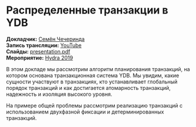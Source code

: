 # Распределенные транзакции в YDB

**Докладчик:** [Семён Чечеринда](https://www.linkedin.com/in/semyon-checherinda-788165a7)\
**Запись трансляции:** [YouTube](https://www.youtube.com/watch?v=85GIFpG3zx4)\
**Слайды:** [presentation.pdf](presentation.pdf)\
**Мероприятие:** [Hydra 2019](https://2019.hydraconf.com/2019/talks/3ubxfwi4ikpxdjcdqswjih/)

В этом докладе мы рассмотрим алгоритм планирования транзакций, на котором основана транзакционная система YDB. Мы увидим, какие сущности участвуют в транзакциях, кто устанавливает глобальный порядок транзакций и как достигается атомарность транзакций, надежность и изоляция высокого уровня.

На примере общей проблемы рассмотрим реализацию транзакций с использованием двухфазной фиксации и детерминированных транзакций.